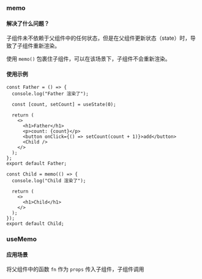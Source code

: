 ### memo

#### 解决了什么问题？

子组件未不依赖于父组件中的任何状态，但是在父组件更新状态（state）时，导致了子组件重新渲染。

使用 `memo()` 包裹住子组件，可以在该场景下，子组件不会重新渲染。

#### 使用示例

```tsx
const Father = () => {
  console.log("Father 渲染了");

  const [count, setCount] = useState(0);

  return (
    <>
      <h1>Father</h1>
      <p>count: {count}</p>
      <button onClick={() => setCount(count + 1)}>add</button>
      <Child />
    </>
  );
};
export default Father;

```

```tsx
const Child = memo(() => {
  console.log("Child 渲染了");

  return (
    <>
      <h1>Child</h1>
    </>
  );
});
export default Child;
```

### useMemo

#### 应用场景

将父组件中的函数 `fn` 作为 `props` 传入子组件，子组件调用